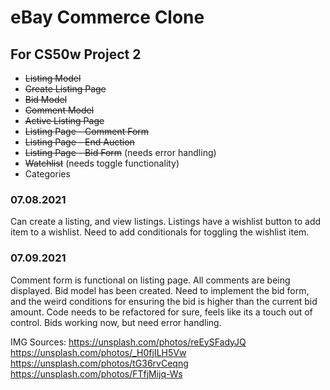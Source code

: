 # eBay Commerce Clone
## For CS50w Project 2

* ~~Listing Model~~
* ~~Create Listing Page~~
* ~~Bid Model~~
* ~~Comment Model~~
* ~~Active Listing Page~~
* ~~Listing Page - Comment Form~~
* ~~Listing Page - End Auction~~
* ~~Listing Page - Bid Form~~ (needs error handling)
* ~~Watchlist~~ (needs toggle functionality)
* Categories

### 07.08.2021
Can create a listing, and view listings. Listings have a wishlist button to add item to a wishlist. Need to add
conditionals for toggling the wishlist item. 

### 07.09.2021
Comment form is functional on listing page. All comments are being displayed. 
Bid model has been created. Need to implement the bid form, and the weird conditions for ensuring the bid is higher than the current bid amount. 
Code needs to be refactored for sure, feels like its a touch out of control.
Bids working now, but need error handling.

IMG Sources:
https://unsplash.com/photos/reEySFadyJQ
https://unsplash.com/photos/_H0fjILH5Vw
https://unsplash.com/photos/tG36rvCeqng
https://unsplash.com/photos/FTfjMijq-Ws
